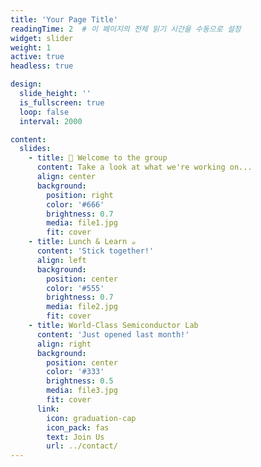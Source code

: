 ```yaml
---
title: 'Your Page Title'
readingTime: 2  # 이 페이지의 전체 읽기 시간을 수동으로 설정
widget: slider
weight: 1
active: true
headless: true

design:
  slide_height: ''
  is_fullscreen: true
  loop: false
  interval: 2000

content:
  slides:
    - title: 👋 Welcome to the group
      content: Take a look at what we're working on...
      align: center
      background:
        position: right
        color: '#666'
        brightness: 0.7
        media: file1.jpg
        fit: cover
    - title: Lunch & Learn ☕️
      content: 'Stick together!'
      align: left
      background:
        position: center
        color: '#555'
        brightness: 0.7
        media: file2.jpg
        fit: cover
    - title: World-Class Semiconductor Lab
      content: 'Just opened last month!'
      align: right
      background:
        position: center
        color: '#333'
        brightness: 0.5
        media: file3.jpg
        fit: cover
      link:
        icon: graduation-cap
        icon_pack: fas
        text: Join Us
        url: ../contact/
---
```

